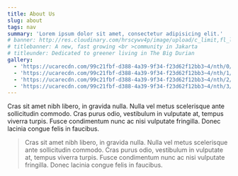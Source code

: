 ```yaml
---
title: About Us
slug: about
tags: nav
summary: 'Lorem ipsum dolor sit amet, consectetur adipisicing elit.'
# banner: http://res.cloudinary.com/hrscywv4p/image/upload/c_limit,fl_lossy,h_1500,w_2000,f_auto,q_auto/v1/1378019/kilarov-zaneit-634702-unsplash_zfrfwx.jpg
# titlebanner: A new, fast growing <br >community in Jakarta
# titleunder: Dedicated to greener living in The Big Durian
gallery:
  - 'https://ucarecdn.com/99c21fbf-d388-4a39-9f34-f23d62f12bb3~4/nth/0/'
  - 'https://ucarecdn.com/99c21fbf-d388-4a39-9f34-f23d62f12bb3~4/nth/1/'
  - 'https://ucarecdn.com/99c21fbf-d388-4a39-9f34-f23d62f12bb3~4/nth/2/'
  - 'https://ucarecdn.com/99c21fbf-d388-4a39-9f34-f23d62f12bb3~4/nth/3/'
---
```


Cras sit amet nibh libero, in gravida nulla. Nulla vel metus scelerisque ante sollicitudin commodo. Cras purus odio, vestibulum in vulputate at, tempus viverra turpis. Fusce condimentum nunc ac nisi vulputate fringilla. Donec lacinia congue felis in faucibus.

> Cras sit amet nibh libero, in gravida nulla. Nulla vel metus scelerisque ante sollicitudin commodo. Cras purus odio, vestibulum in vulputate at, tempus viverra turpis. Fusce condimentum nunc ac nisi vulputate fringilla. Donec lacinia congue felis in faucibus.
